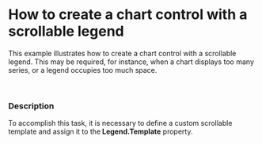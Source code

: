 # How to create a chart control with a scrollable legend


<p>This example illustrates how to create a chart control with a scrollable legend. This may be required, for instance, when a chart displays too many series, or a legend occupies too much space.</p><p><br />
</p>


<h3>Description</h3>

<p>To accomplish this task, it is necessary to define a custom scrollable template and assign it to the<strong> Legend.Template</strong> property.</p><br />


<br/>


